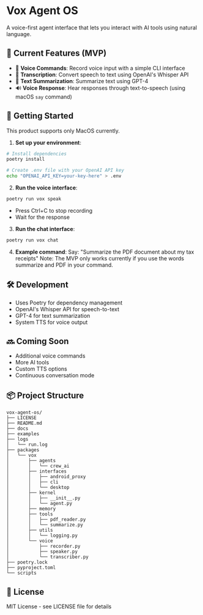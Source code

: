 # Vox Agent OS

A voice-first agent interface that lets you interact with AI tools using natural language.

## 🎯 Current Features (MVP)

- 🎤 **Voice Commands**: Record voice input with a simple CLI interface
- 🔄 **Transcription**: Convert speech to text using OpenAI's Whisper API
- 📝 **Text Summarization**: Summarize text using GPT-4
- 🔊 **Voice Response**: Hear responses through text-to-speech (using macOS `say` command)

## 🚀 Getting Started

This product supports only MacOS currently.

1. **Set up your environment**:
```bash
# Install dependencies
poetry install

# Create .env file with your OpenAI API key
echo "OPENAI_API_KEY=your-key-here" > .env
```

2. **Run the voice interface**:
```bash
poetry run vox speak
```
- Press Ctrl+C to stop recording
- Wait for the response

3. **Run the chat interface**:
```bash
poetry run vox chat
```

4. **Example command**:
   Say: "Summarize the PDF document about my tax receipts"
Note: The MVP only works currently if you use the words summarize and PDF in your command.

## 🛠️ Development

- Uses Poetry for dependency management
- OpenAI's Whisper API for speech-to-text
- GPT-4 for text summarization
- System TTS for voice output

## 🔜 Coming Soon

- Additional voice commands
- More AI tools
- Custom TTS options
- Continuous conversation mode

## 📦 Project Structure

```text
vox-agent-os/
├── LICENSE
├── README.md
├── docs
├── examples
├── logs
│   └── run.log
├── packages
│   └── vox
│       ├── agents
│       │   └── crew_ai
│       ├── interfaces
│       │   ├── android_proxy
│       │   ├── cli
│       │   └── desktop
│       ├── kernel
│       │   ├── __init__.py
│       │   └── agent.py
│       ├── memory
│       ├── tools
│       │   ├── pdf_reader.py
│       │   └── summarize.py
│       ├── utils
│       │   └── logging.py
│       └── voice
│           ├── recorder.py
│           ├── speaker.py
│           └── transcriber.py
├── poetry.lock
├── pyproject.toml
└── scripts
```

## 📜 License

MIT License - see LICENSE file for details
